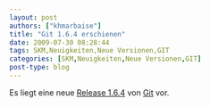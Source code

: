 ```yaml
---
layout: post
authors: ["khmarbaise"]
title: "Git 1.6.4 erschienen"
date: 2009-07-30 08:28:44
tags: SKM,Neuigkeiten,Neue Versionen,GIT
categories: [SKM,Neuigkeiten,Neue Versionen,GIT]
post-type: blog
---
```

Es liegt eine neue <a href="http://www.kernel.org/pub/software/scm/git/docs/RelNotes-1.6.4.txt">Release 1.6.4</a> von <a href="http://git-scm.com/">Git</a> vor.
